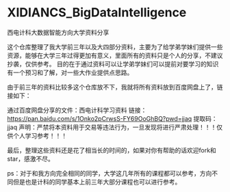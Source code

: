 # XIDIANCS_BigDataIntelligence

西电计科大数据智能方向大学资料分享

这个仓库整理了我大学前三年以及大四部分资料，主要为了给学弟学妹们提供一些资源，能够在大学三年过得更加有意义，里面所有的资料只是个人的分享，不建议抄袭，仅供参考。
目的在于通过资料可以让学弟学妹们可以提前对要学习的知识有一个预习和了解，对一些大作业提供点思路。

由于前三年的资料比较多这个仓库放不下，我就将所有资料放到百度网盘上了，链接如下：

通过百度网盘分享的文件：西电计科学习资料
链接：https://pan.baidu.com/s/1Onko2pCrwsS-FY69OoGhBQ?pwd=jjaq
提取码：jjaq
声明：严禁将本资料用于交易等违法行为，一旦发现将进行严肃处理！！！仅供个人学习参考！！！

最后，整理这些资料还是花了相当长的时间的，如果对你有帮助的话欢迎fork和star，感激不尽。

ps：对于和我方向完全相同的同学，大学这几年所有的课程都可以参考，方向不同但是也是计科的同学基本上前三年大部分课程也可以进行参考。
